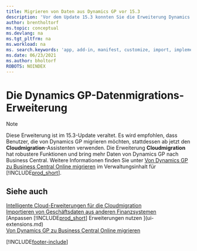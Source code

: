 ```yaml
---
title: Migrieren von Daten aus Dynamics GP vor 15.3
description: 'Vor dem Update 15.3 konnten Sie die Erweiterung Dynamics GP Datenmigration verwenden, um Kunden, Kreditoren und mehr von Dynamics GP zu Business Central zu migrieren.'
author: brentholtorf
ms.topic: conceptual
ms.devlang: na
ms.tgt_pltfrm: na
ms.workload: na
ms. search.keywords: 'app, add-in, manifest, customize, import, implement'
ms.date: 06/23/2021
ms.author: bholtorf
ROBOTS: NOINDEX
---
```

# <a name="the-dynamics-gp-data-migration-extension"></a>Die Dynamics GP-Datenmigrations-Erweiterung

> [!NOTE]
> Diese Erweiterung ist im 15.3-Update veraltet. Es wird empfohlen, dass Benutzer, die von Dynamics GP migrieren möchten, stattdessen ab jetzt den **Cloudmigration**-Assistenten verwenden. Die Erweiterung **Cloudmigration** hat robustere Funktionen und bring mehr Daten von Dynamics GP nach Business Central. Weitere Informationen finden Sie unter [Von Dynamics GP zu Business Central Online migrieren](/dynamics365/business-central/dev-itpro/administration/migrate-dynamics-gp) im Verwaltungsinhalt für [!INCLUDE[prod_short](includes/prod_short.md)].

## <a name="see-also"></a>Siehe auch

[Intelligente Cloud-Erweiterungen für die Cloudmigration](ui-extensions-data-replication.md)  
[Importieren von Geschäftsdaten aus anderen Finanzsystemen](across-import-data-configuration-packages.md)  
[Anpassen [!INCLUDE[prod_short](includes/prod_short.md)] Erweiterungen nutzen ](ui-extensions.md)  
[Von Dynamics GP zu Business Central Online migrieren](/dynamics365/business-central/dev-itpro/administration/migrate-dynamics-gp)  


[!INCLUDE[footer-include](includes/footer-banner.md)]
